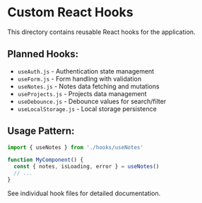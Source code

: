 # Custom React Hooks

This directory contains reusable React hooks for the application.

## Planned Hooks:

- `useAuth.js` - Authentication state management
- `useForm.js` - Form handling with validation
- `useNotes.js` - Notes data fetching and mutations
- `useProjects.js` - Projects data management
- `useDebounce.js` - Debounce values for search/filter
- `useLocalStorage.js` - Local storage persistence

## Usage Pattern:

```javascript
import { useNotes } from './hooks/useNotes'

function MyComponent() {
  const { notes, isLoading, error } = useNotes()
  // ...
}
```

See individual hook files for detailed documentation.
